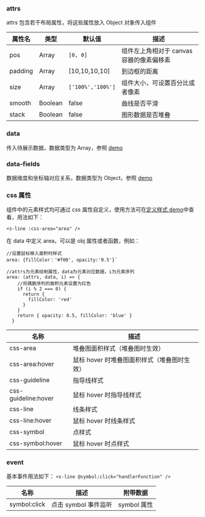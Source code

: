 ### attrs

attrs 包含若干布局属性，将这些属性放入 Object 对象传入组件

| 属性名  | 类型    | 默认值            | 描述                                     |
| ------- | ------- | ----------------- | ---------------------------------------- |
| pos     | Array   | `[0, 0]`          | 组件左上角相对于 canvas 容器的像素偏移素 |
| padding | Array   | [10,10,10,10]     | 到边框的距离                             |
| size    | Array   | `['100%','100%']` | 组件大小，可设置百分比或者像素           |
| smooth  | Boolean | false             | 曲线是否平滑                             |
| stack   | Boolean | false             | 图形数据是否堆叠                         |

### data

传入待展示数据，数据类型为 Array，参照 [demo](#/demo/line/default)

### data-fields

数据维度和坐标轴对应关系，数据类型为 Object，参照 [demo](#/demo/line/default)

### css 属性

组件中的元素样式均可通过 css 属性自定义，使用方法可在[定义样式 demo](#/demo/line/style)中查看，用法如下：

`<s-line :css-area="area" />`

在 data 中定义 area，可以是 obj 属性或者函数，例如：

```
//设置鼠标移入面积时样式
area: {fillColor：'#f00', opacity:'0.5'}`

//attrs为元素绘制属性，data为元素对应数据，i为元素序列
area: (attrs, data, i) => {
    //将偶数序列的面积元素设置为红色
    if (i % 2 === 0) {
      return {
        fillColor: 'red'
      }
    }
    return { opacity: 0.5, fillColor: 'blue' }
  }
```

| 名称                | 描述                                        |
| ------------------- | ------------------------------------------- |
| css-area            | 堆叠图面积样式（堆叠图时生效）              |
| css-area:hover      | 鼠标 hover 时堆叠图面积样式（堆叠图时生效） |
| css-guideline       | 指导线样式                                  |
| css-guideline:hover | 鼠标 hover 时指导线样式                     |
| css-line            | 线条样式                                    |
| css-line:hover      | 鼠标 hover 时线条样式                       |
| css-symbol          | 点样式                                      |
| css-symbol:hover    | 鼠标 hover 时点样式                         |

### event

基本事件用法如下：
`<s-line @symbol:click="handlerFunction" />`

| 名称         | 描述                 | 附带数据    |
| ------------ | -------------------- | ----------- |
| symbol:click | 点击 symbol 事件监听 | symbol 属性 |
